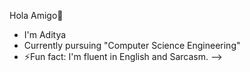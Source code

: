 Hola Amigo👋
- I'm Aditya 
- Currently pursuing "Computer Science Engineering"
- ⚡Fun fact: I'm fluent in English and Sarcasm.
-->
